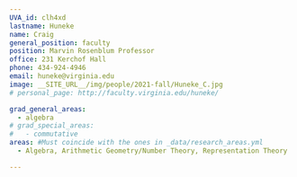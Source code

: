 ```yaml
---
UVA_id: clh4xd
lastname: Huneke
name: Craig
general_position: faculty
position: Marvin Rosenblum Professor
office: 231 Kerchof Hall
phone: 434-924-4946
email: huneke@virginia.edu
image: __SITE_URL__/img/people/2021-fall/Huneke_C.jpg
# personal_page: http://faculty.virginia.edu/huneke/

grad_general_areas:
  - algebra
# grad_special_areas:
#   - commutative  
areas: #Must coincide with the ones in _data/research_areas.yml
  - Algebra, Arithmetic Geometry/Number Theory, Representation Theory

---
```


<!-- ignore this probably outdated info for now -->

<!-- Commutative algebra was born out of three classical fields: number theory, algebraic geometry, and invariant theory, but now is used to study many other topics in mathematics. My own focus is the study of solutions of polynomial or power series equations in many variables. I am especially interested in a method called "reduction to characteristic p." Here are a few of my papers:

* The structure of linkage (with B. Ulrich), Annals of Math. 126 (1987), 277-334.
* Tight closure, invariant theory, and the Briançon-Skoda theorem (with M. Hochster), J. Amer. Math. Soc. 3 (1990), 31-116.
* Infinite integral extensions and big Cohen-Macaulay algebras (with M. Hochster), Annals of Math 135 (1992), 53-89.
* Direct methods for primary decomposition (with D. Eisenbud and W. Vasconcelos), Inventiones Math. 110 (1992), 207-236.
* Uniform bounds in noetherian rings, Inventiones Math. 107 (1992), 203-223.
* Comparison of symbolic and ordinary powers of ideals (with M. Hochster), Invent. Math. 147 (2002), 349-369.
* The regularity of Tor and graded Betti numbers (with D. Eisenbud and B. Ulrich), Amer. J. Math. 128 (2006), 573-605 -->
